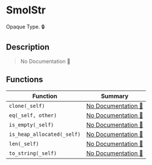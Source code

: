 # SmolStr

Opaque Type\. 🔒

## Description

> No Documentation 🚧

## Functions

| Function | Summary |
| --- | --- |
| `clone(_self)` | [No Documentation 🚧](./smolstr/clone.md) |
| `eq(_self, other)` | [No Documentation 🚧](./smolstr/eq.md) |
| `is_empty(_self)` | [No Documentation 🚧](./smolstr/is_empty.md) |
| `is_heap_allocated(_self)` | [No Documentation 🚧](./smolstr/is_heap_allocated.md) |
| `len(_self)` | [No Documentation 🚧](./smolstr/len.md) |
| `to_string(_self)` | [No Documentation 🚧](./smolstr/to_string.md) |